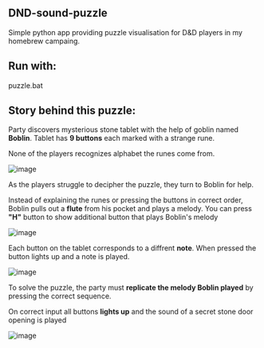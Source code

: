 ## DND-sound-puzzle
Simple python app providing puzzle visualisation for D&D players in my homebrew campaing.

## Run with:
puzzle.bat

## Story behind this puzzle:
Party discovers mysterious stone tablet with the help of goblin named **Boblin**. Tablet has **9 buttons** each marked with a strange rune.

None of the players recognizes alphabet the runes come from.

![image](https://github.com/user-attachments/assets/a7ce96fb-2245-4502-b690-5889939eed95)

As the players struggle to decipher the puzzle, they turn to Boblin for help.

Instead of explaining the runes or pressing the buttons in correct order, Boblin pulls out a **flute** from his pocket and plays a melody.
You can press **"H"** button to show additional button that plays Boblin's melody

![image](https://github.com/user-attachments/assets/f48a57e6-73ba-4458-a450-ae7cb7a82635)

Each button on the tablet corresponds to a diffrent **note**. When pressed the button lights up and a note is played.

![image](https://github.com/user-attachments/assets/427a6fc4-7f2f-41b8-92a9-feec00ff5cd7)

To solve the puzzle, the party must **replicate the melody Boblin played** by pressing the correct sequence.

On correct input all buttons **lights up** and the sound of a secret stone door opening is played

![image](https://github.com/user-attachments/assets/f3e8a398-b2ce-4fec-bfd9-684865406965)






